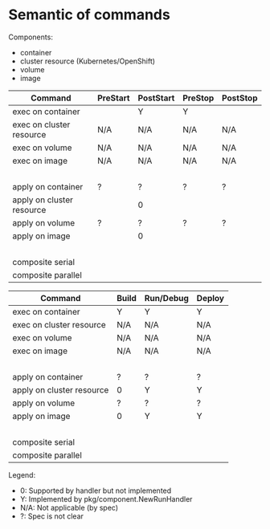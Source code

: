 # Semantic of commands

Components:
- container
- cluster resource (Kubernetes/OpenShift)
- volume
- image

| Command                     | PreStart | PostStart | PreStop | PostStop  |
|-----------------------------|----------|-----------|---------|-----------|
| exec on container           |          |    Y      |   Y     |           |
| exec on cluster resource    |  N/A     |   N/A     |  N/A    |   N/A     |
| exec on volume              |  N/A     |   N/A     |  N/A    |   N/A     |
| exec on image               |  N/A     |   N/A     |  N/A    |   N/A     |
| &nbsp;                      |          |           |         |           |
| apply on container          |    ?     |     ?     |   ?     |    ?      |
| apply on cluster resource   |          |     0     |         |           |
| apply on volume             |    ?     |     ?     |   ?     |    ?      |
| apply on image              |          |     0     |         |           |
| &nbsp;                      |          |           |         |           |
| composite serial            |          |           |         |           |
| composite parallel          |          |           |         |           |


| Command                     | Build | Run/Debug | Deploy |
|-----------------------------|-------|-----------|--------|
| exec on container           |  Y    |    Y      |   Y    |
| exec on cluster resource    | N/A   |   N/A     |  N/A   |
| exec on volume              | N/A   |   N/A     |  N/A   |
| exec on image               | N/A   |   N/A     |  N/A   |
| &nbsp;                      |       |           |        |
| apply on container          |   ?   |     ?     |    ?   |
| apply on cluster resource   |   0   |     Y     |    Y   |
| apply on volume             |   ?   |     ?     |    ?   |
| apply on image              |   0   |     Y     |    Y   |
| &nbsp;                      |       |           |        |
| composite serial            |       |           |        |
| composite parallel          |       |           |        |


Legend:

- 0: Supported by handler but not implemented
- Y: Implemented by pkg/component.NewRunHandler
- N/A: Not applicable (by spec)
- ?: Spec is not clear
